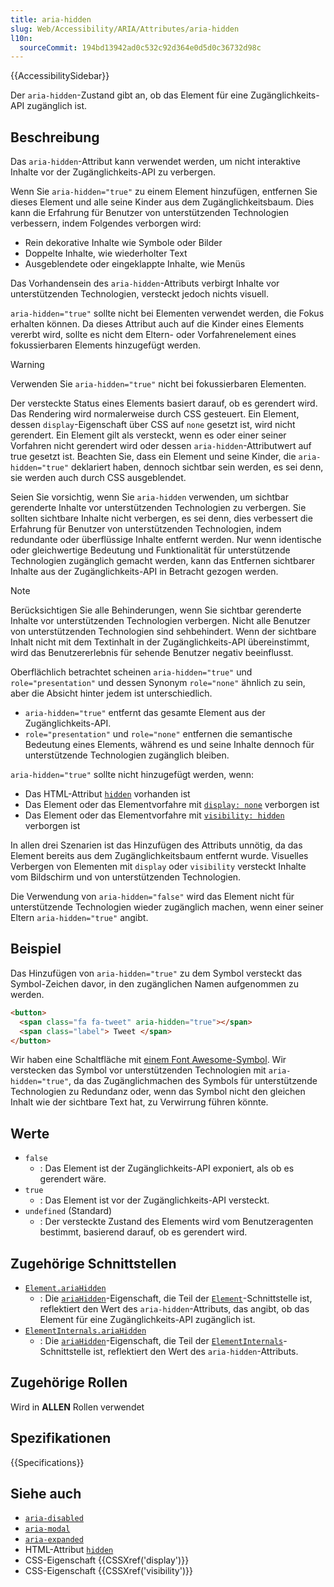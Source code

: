 ```yaml
---
title: aria-hidden
slug: Web/Accessibility/ARIA/Attributes/aria-hidden
l10n:
  sourceCommit: 194bd13942ad0c532c92d364e0d5d0c36732d98c
---
```


{{AccessibilitySidebar}}

Der `aria-hidden`-Zustand gibt an, ob das Element für eine Zugänglichkeits-API zugänglich ist.

## Beschreibung

Das `aria-hidden`-Attribut kann verwendet werden, um nicht interaktive Inhalte vor der Zugänglichkeits-API zu verbergen.

Wenn Sie `aria-hidden="true"` zu einem Element hinzufügen, entfernen Sie dieses Element und alle seine Kinder aus dem Zugänglichkeitsbaum. Dies kann die Erfahrung für Benutzer von unterstützenden Technologien verbessern, indem Folgendes verborgen wird:

- Rein dekorative Inhalte wie Symbole oder Bilder
- Doppelte Inhalte, wie wiederholter Text
- Ausgeblendete oder eingeklappte Inhalte, wie Menüs

Das Vorhandensein des `aria-hidden`-Attributs verbirgt Inhalte vor unterstützenden Technologien, versteckt jedoch nichts visuell.

`aria-hidden="true"` sollte nicht bei Elementen verwendet werden, die Fokus erhalten können. Da dieses Attribut auch auf die Kinder eines Elements vererbt wird, sollte es nicht dem Eltern- oder Vorfahrenelement eines fokussierbaren Elements hinzugefügt werden.

> [!WARNING]
> Verwenden Sie `aria-hidden="true"` nicht bei fokussierbaren Elementen.

Der versteckte Status eines Elements basiert darauf, ob es gerendert wird. Das Rendering wird normalerweise durch CSS gesteuert. Ein Element, dessen `display`-Eigenschaft über CSS auf `none` gesetzt ist, wird nicht gerendert. Ein Element gilt als versteckt, wenn es oder einer seiner Vorfahren nicht gerendert wird oder dessen `aria-hidden`-Attributwert auf true gesetzt ist. Beachten Sie, dass ein Element und seine Kinder, die `aria-hidden="true"` deklariert haben, dennoch sichtbar sein werden, es sei denn, sie werden auch durch CSS ausgeblendet.

Seien Sie vorsichtig, wenn Sie `aria-hidden` verwenden, um sichtbar gerenderte Inhalte vor unterstützenden Technologien zu verbergen. Sie sollten sichtbare Inhalte nicht verbergen, es sei denn, dies verbessert die Erfahrung für Benutzer von unterstützenden Technologien, indem redundante oder überflüssige Inhalte entfernt werden. Nur wenn identische oder gleichwertige Bedeutung und Funktionalität für unterstützende Technologien zugänglich gemacht werden, kann das Entfernen sichtbarer Inhalte aus der Zugänglichkeits-API in Betracht gezogen werden.

> [!NOTE]
> Berücksichtigen Sie alle Behinderungen, wenn Sie sichtbar gerenderte Inhalte vor unterstützenden Technologien verbergen. Nicht alle Benutzer von unterstützenden Technologien sind sehbehindert. Wenn der sichtbare Inhalt nicht mit dem Textinhalt in der Zugänglichkeits-API übereinstimmt, wird das Benutzererlebnis für sehende Benutzer negativ beeinflusst.

Oberflächlich betrachtet scheinen `aria-hidden="true"` und `role="presentation"` und dessen Synonym `role="none"` ähnlich zu sein, aber die Absicht hinter jedem ist unterschiedlich.

- `aria-hidden="true"` entfernt das gesamte Element aus der Zugänglichkeits-API.
- `role="presentation"` und `role="none"` entfernen die semantische Bedeutung eines Elements, während es und seine Inhalte dennoch für unterstützende Technologien zugänglich bleiben.

`aria-hidden="true"` sollte nicht hinzugefügt werden, wenn:

- Das HTML-Attribut [`hidden`](/de/docs/Web/HTML/Global_attributes/hidden) vorhanden ist
- Das Element oder das Elementvorfahre mit [`display: none`](/de/docs/Web/CSS/display) verborgen ist
- Das Element oder das Elementvorfahre mit [`visibility: hidden`](/de/docs/Web/CSS/visibility) verborgen ist

In allen drei Szenarien ist das Hinzufügen des Attributs unnötig, da das Element bereits aus dem Zugänglichkeitsbaum entfernt wurde. Visuelles Verbergen von Elementen mit `display` oder `visibility` versteckt Inhalte vom Bildschirm und von unterstützenden Technologien.

Die Verwendung von `aria-hidden="false"` wird das Element nicht für unterstützende Technologien wieder zugänglich machen, wenn einer seiner Eltern `aria-hidden="true"` angibt.

## Beispiel

Das Hinzufügen von `aria-hidden="true"` zu dem Symbol versteckt das Symbol-Zeichen davor, in den zugänglichen Namen aufgenommen zu werden.

```html
<button>
  <span class="fa fa-tweet" aria-hidden="true"></span>
  <span class="label"> Tweet </span>
</button>
```

Wir haben eine Schaltfläche mit [einem Font Awesome-Symbol](https://fontawesome.com/). Wir verstecken das Symbol vor unterstützenden Technologien mit `aria-hidden="true"`, da das Zugänglichmachen des Symbols für unterstützende Technologien zu Redundanz oder, wenn das Symbol nicht den gleichen Inhalt wie der sichtbare Text hat, zu Verwirrung führen könnte.

## Werte

- `false`
  - : Das Element ist der Zugänglichkeits-API exponiert, als ob es gerendert wäre.
- `true`
  - : Das Element ist vor der Zugänglichkeits-API versteckt.
- `undefined` (Standard)
  - : Der versteckte Zustand des Elements wird vom Benutzeragenten bestimmt, basierend darauf, ob es gerendert wird.

## Zugehörige Schnittstellen

- [`Element.ariaHidden`](/de/docs/Web/API/Element/ariaHidden)
  - : Die [`ariaHidden`](/de/docs/Web/API/Element/ariaHidden)-Eigenschaft, die Teil der [`Element`](/de/docs/Web/API/Element)-Schnittstelle ist, reflektiert den Wert des `aria-hidden`-Attributs, das angibt, ob das Element für eine Zugänglichkeits-API zugänglich ist.
- [`ElementInternals.ariaHidden`](/de/docs/Web/API/ElementInternals/ariaHidden)
  - : Die [`ariaHidden`](/de/docs/Web/API/ElementInternals/ariaHidden)-Eigenschaft, die Teil der [`ElementInternals`](/de/docs/Web/API/ElementInternals)-Schnittstelle ist, reflektiert den Wert des `aria-hidden`-Attributs.

## Zugehörige Rollen

Wird in **ALLEN** Rollen verwendet

## Spezifikationen

{{Specifications}}

## Siehe auch

- [`aria-disabled`](/de/docs/Web/Accessibility/ARIA/Attributes/aria-disabled)
- [`aria-modal`](/de/docs/Web/Accessibility/ARIA/Attributes/aria-modal)
- [`aria-expanded`](/de/docs/Web/Accessibility/ARIA/Attributes/aria-expanded)
- HTML-Attribut [`hidden`](/de/docs/Web/HTML/Global_attributes/hidden)
- CSS-Eigenschaft {{CSSXref('display')}}
- CSS-Eigenschaft {{CSSXref('visibility')}}
